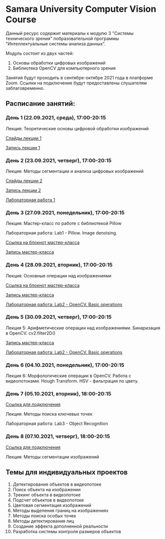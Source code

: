 # Samara University Computer Vision Course

Данный ресурс содержит материалы к модулю 3 "Системы технического зрения" побразовательной программы "Интеллектуальные системы анализа данных".

Модуль состоит из двух частей:
1. Основы обработки цифровых изображений
2. Библиотека OpenCV для компьютерного зрения

Занятия будут проходить в сентябре-октябре 2021 года в платформе Zoom. Ссылки на подключение будут предоставлены слушателям заблаговременно.

## Расписание занятий:
### День 1 (22.09.2021, среда), 17:00-20:15

  Лекция: Теоретические основы цифровой обработки изображений
  
  [Слайды лекции 1](https://github.com/PavelYakimov/dpo-cv/files/7216049/_.1.pdf)
  
  [Запись лекции 1](https://1drv.ms/v/s!AvM8VWt8XD6Kic09qrRRLDVVYnGWzg?e=OLb11X)
 
### День 2 (23.09.2021, четверг), 17:00-20:15 

  Лекция: Методы сегментации и анализа цифровых изображений
  
  [Слайды лекции 2](https://github.com/PavelYakimov/dpo-cv/files/7219141/_.2.pdf)
  
  [Запись лекции 2](https://1drv.ms/v/s!AvM8VWt8XD6Kic1c-joqtG67Oqbc4A?e=udtrMD)

  [Лабораторная работа 1](https://github.com/PavelYakimov/dpo-cv/tree/main/Lab-1)

### День 3 (27.09.2021, понедельник), 17:00-20:15 

  Лекция: Мастер-класс по работе с библиотекой Pillow 

  Лабораторная работа: Lab1 - Pillow. Image denoising.
  
  [Ссылка на блокнот мастер-класса](https://github.com/PavelYakimov/dpo-cv/blob/main/Lab-1/Lab-1-draft.ipynb)
  
  [Запись мастер-класса](https://1drv.ms/v/s!AvM8VWt8XD6Kic5I_8ixzMf4VCGNKQ?e=JYZ4af)

### День 4 (28.09.2021, вторник), 17:00-20:15

  Лекция: Основные операции над изображениями
  
  [Ссылка на блокнот мастер-класса](https://github.com/PavelYakimov/dpo-cv/blob/main/28-09-2021/OpenCV.ipynb)
  
  [Запись мастер-класса](https://1drv.ms/v/s!AvM8VWt8XD6Kic5a5ZrezQITkDCr2A?e=Qksway)
  
  [Лабораторная работа: Lab2 - OpenCV. Basic operations](https://github.com/PavelYakimov/dpo-cv/tree/main/Lab-2)

### День 5 (30.09.2021, четверг), 17:00-20:15

  Лекция 5: Арифметические операции над изображениями. Бинаризация в OpenCV. cv2.filter2D()

  [Запись мастер-класса](https://1drv.ms/v/s!AvM8VWt8XD6Kic82hStsuY2XkBK60w?e=JduMN0)

  [Лабораторная работа: Lab2 - OpenCV. Basic operations](https://github.com/PavelYakimov/dpo-cv/tree/main/Lab-2)

### День 6 (04.10.2021, понедельник), 17:00-20:15 

  Лекция 6: Морфологические операции в OpenCV. Работа с видеопотоками. Hough Transform. HSV - фильтрация по цвету.

### День 7 (05.10.2021, вторник), 18:00-20:15 

  [Ссылка для подключения](https://zoom.us/j/98218399048?pwd=SzZmZ0JYeDRnRlRkMVlwUjl5M0ZPZz09)
  
  Лекция: Методы поиска ключевых точек

  Лабораторная работа: Lab3 - Object Recognition

### День 8 (07.10.2021, четверг), 18:00-20:15 

  [Ссылка для подключения](https://zoom.us/j/97652253883?pwd=S3lqekVQOWd0YU91cCt0dU9JVEl6UT09)
  
  Лекция: Методы сегментации изображений
  
  ## Темы для индивидуальных проектов
1.	Детектирование объектов в видеопотоке
2.	Поиск объекта на изображении
3.	Трекинг объекта в видеопотоке
4.	Подсчет объектов в видеопотоке
5.	Цветовая сегментация изображений
6.	Методы выделения границ на изображениях
7.	Методы поиска особых точек
8.	Методы детектирования лиц
9.	Создание эффекта дополненной реальности
10.	Разработка системы контроля размеров объектов

